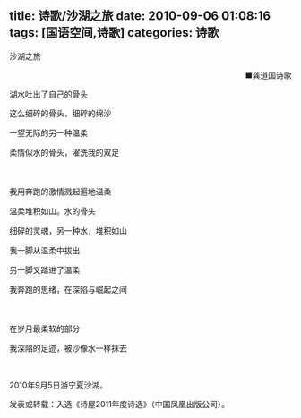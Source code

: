title: 诗歌/沙湖之旅
date: 2010-09-06 01:08:16
tags: [国语空间,诗歌]
categories: 诗歌
---
 <p>沙湖之旅</p> 
 <p align="right"> ■龚道国诗歌</p> 
 <p>湖水吐出了自己的骨头</p> 
 <p style="line-height:150%"> 这么细碎的骨头，细碎的绵沙</p> 
 <p style="line-height:150%"> 一望无际的另一种温柔</p> 
 <p style="line-height:150%"> 柔情似水的骨头，濯洗我的双足</p> 
<!-- more --><p style="line-height:150%">&nbsp;</p> 
 <p style="line-height:150%"> 我用奔跑的激情溅起遍地温柔</p> 
 <p style="line-height:150%"> 温柔堆积如山。水的骨头</p> 
 <p style="line-height:150%"> 细碎的灵魂，另一种水，堆积如山</p> 
 <p style="line-height:150%"> 我一脚从温柔中拔出</p> 
 <p style="line-height:150%"> 另一脚又踏进了温柔</p> 
 <p style="line-height:150%"> 我奔跑的思绪，在深陷与崛起之间</p> 
 <p style="line-height:150%">&nbsp;</p> 
 <p style="line-height:150%"> 在岁月最柔软的部分</p> 
 <p style="line-height:150%"> 我深陷的足迹，被沙像水一样抹去</p> 
 <p>&nbsp;&nbsp;&nbsp;   &nbsp;&nbsp;&nbsp; </p> 
 <p>2010年9月5日游宁夏沙湖。</p> 
 <p>发表或转载：入选《诗屋2011年度诗选》（中国凤凰出版公司）。</p> 
